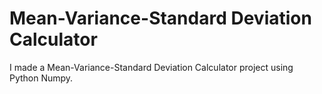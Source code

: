 # Mean-Variance-Standard Deviation Calculator
I made a Mean-Variance-Standard Deviation Calculator project using Python Numpy.

